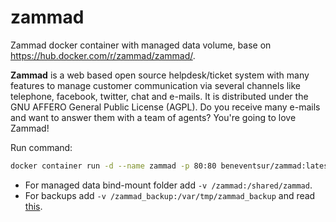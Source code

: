 # zammad
Zammad docker container with managed data volume, base on https://hub.docker.com/r/zammad/zammad/.

**Zammad** is a web based open source helpdesk/ticket system with many features to manage customer communication via several channels like telephone, facebook, twitter, chat and e-mails. It is distributed under the GNU AFFERO General Public License (AGPL). Do you receive many e-mails and want to answer them with a team of agents? You're going to love Zammad!

Run command:
```bash
docker container run -d --name zammad -p 80:80 beneventsur/zammad:latest
```
* For managed data bind-mount folder add ```-v /zammad:/shared/zammad```.
* For backups add ```-v /zammad_backup:/var/tmp/zammad_backup``` and read [this](https://docs.zammad.org/en/latest/appendix/backup-and-restore.html).
